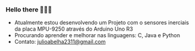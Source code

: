 ### Hello there 🤔🤔🤔



- Atualmente estou desenvolvendo um Projeto com o sensores inerciais da placa MPU-9250 através do Arduino Uno R3
- Procurando aprender e melhorar nas linguagens: C, Java e Python                                               
- Contato: julioabelha2311@gmail.com
                                                                               
